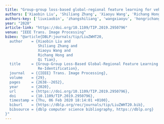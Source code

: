 ```yaml
---
title: "Group-group loss-based global-regional feature learning for vehicle re-identification"
authors: ['Xiaobin Liu', 'Shiliang Zhang', 'Xiaoyu Wang', 'Richang Hong', 'Qi Tian 0001']
authors-key: ['liuxiaobin', 'zhangshiliang', 'wangxiaoyu', 'hongrichang', 'tianqi']
year: "2020"
article-link: "https://doi.org/10.1109/TIP.2019.2950796"
venue: "IEEE Trans. Image Processing"
bibex: "@article{DBLP:journals/tip/LiuZWHT20,
  author    = {Xiaobin Liu and
               Shiliang Zhang and
               Xiaoyu Wang and
               Richang Hong and
               Qi Tian},
  title     = {Group-Group Loss-Based Global-Regional Feature Learning for Vehicle
               Re-Identification},
  journal   = {{IEEE} Trans. Image Processing},
  volume    = {29},
  pages     = {2638--2652},
  year      = {2020},
  url       = {https://doi.org/10.1109/TIP.2019.2950796},
  doi       = {10.1109/TIP.2019.2950796},
  timestamp = {Thu, 06 Feb 2020 18:14:01 +0100},
  biburl    = {https://dblp.org/rec/journals/tip/LiuZWHT20.bib},
  bibsource = {dblp computer science bibliography, https://dblp.org}
}"
---
```

